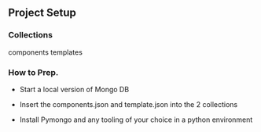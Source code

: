 ## Project Setup

### Collections

components
templates

### How to Prep.

- Start a local version of Mongo DB

- Insert the components.json and template.json into the 2 collections

- Install Pymongo and any tooling of your choice in a python environment
